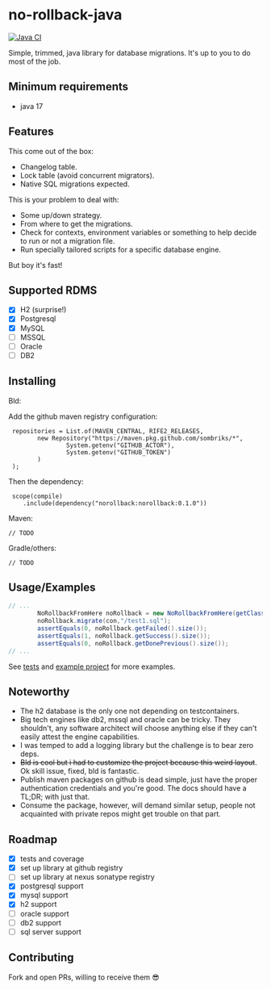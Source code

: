 # no-rollback-java

[![Java CI](https://github.com/sombriks/no-rollback-from-here/actions/workflows/java.yml/badge.svg)](https://github.com/sombriks/no-rollback-from-here/actions/workflows/java.yml)

Simple, trimmed, java library for database migrations. It's up to you to do most
of the job.

## Minimum requirements

- java 17

## Features

This come out of the box:

- Changelog table.
- Lock table (avoid concurrent migrators).
- Native SQL migrations expected.

This is your problem to deal with:

- Some up/down strategy.
- From where to get the migrations.
- Check for contexts, environment variables or something to help decide to run
  or not a migration file.
- Run specially tailored scripts for a specific database engine.

But boy it's fast!

## Supported RDMS

- [X] H2 (surprise!)
- [X] Postgresql
- [X] MySQL
- [ ] MSSQL 
- [ ] Oracle
- [ ] DB2

## Installing

Bld:

Add the github maven registry configuration:

     repositories = List.of(MAVEN_CENTRAL, RIFE2_RELEASES,
            new Repository("https://maven.pkg.github.com/sombriks/*",
                    System.getenv("GITHUB_ACTOR"),
                    System.getenv("GITHUB_TOKEN")
            )
     );

Then the dependency:

     scope(compile)
        .include(dependency("norollback:norollback:0.1.0"))

Maven:

    // TODO

Gradle/others:

    // TODO

## Usage/Examples

```java
// ...
        NoRollbackFromHere noRollback = new NoRollbackFromHere(getClass());
        noRollback.migrate(con,"/test1.sql");
        assertEquals(0, noRollback.getFailed().size());
        assertEquals(1, noRollback.getSuccess().size());
        assertEquals(0, noRollback.getDonePrevious().size());
// ...
```

See [tests][tests] and [example project][example] for more examples.

## Noteworthy

- The h2 database is the only one not depending on testcontainers.
- Big tech engines like db2, mssql and oracle can be tricky. They shouldn't, any
  software architect will choose anything else if they can't easily attest the
  engine capabilities.
- I was temped to add a logging library but the challenge is to bear zero deps.
- ~~Bld is cool but i had to customize the project because this weird layout~~.
  Ok skill issue, fixed, bld is fantastic.
- Publish maven packages on github is dead simple, just have the proper
  authentication credentials and you're good. The docs should have a TL;DR; with
  just that.
- Consume the package, however, will demand similar setup, people not acquainted
  with private repos might get trouble on that part.

## Roadmap

- [X] tests and coverage
- [X] set up library at github registry
- [ ] set up library at nexus sonatype registry
- [X] postgresql support
- [X] mysql support
- [X] h2 support
- [ ] oracle support
- [ ] db2 support
- [ ] sql server support

## Contributing

Fork and open PRs, willing to receive them :sunglasses:

[tests]: ./src/test/java/norollback/NoRollbackTest.java
[example]: ../examples/mytodolist/README.md
